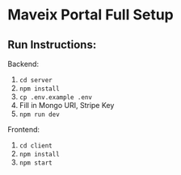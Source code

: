 # Maveix Portal Full Setup
## Run Instructions:
Backend:
1. `cd server`
2. `npm install`
3. `cp .env.example .env`
4. Fill in Mongo URI, Stripe Key
5. `npm run dev`

Frontend:
1. `cd client`
2. `npm install`
3. `npm start`
